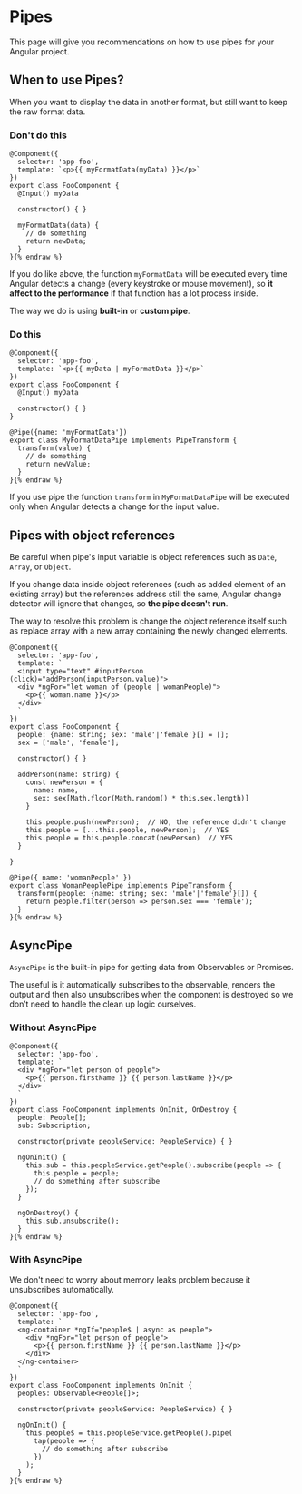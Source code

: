 # Pipes

This page will give you recommendations on how to use pipes for your Angular project.

## When to use Pipes?

When you want to display the data in another format, but still want to keep the raw format data.

### Don't do this
```typescript{% raw %}
@Component({
  selector: 'app-foo',
  template: `<p>{{ myFormatData(myData) }}</p>`
})
export class FooComponent {
  @Input() myData

  constructor() { }

  myFormatData(data) {
    // do something
    return newData;
  }
}{% endraw %}
```
If you do like above, the function `myFormatData` will be executed every time Angular detects a change (every keystroke or mouse movement), so **it affect to the performance** if that function has a lot process inside.

The way we do is using **built-in** or **custom pipe**.

### Do this
```typescript{% raw %}
@Component({
  selector: 'app-foo',
  template: `<p>{{ myData | myFormatData }}</p>`
})
export class FooComponent {
  @Input() myData

  constructor() { }
}

@Pipe({name: 'myFormatData'})
export class MyFormatDataPipe implements PipeTransform {
  transform(value) {
    // do something
    return newValue;
  }
}{% endraw %}
```
If you use pipe the function `transform` in `MyFormatDataPipe` will be executed only when Angular detects a change for the input value.


## Pipes with object references
Be careful when pipe's input variable is object references such as `Date`, `Array`, or `Object`. 

If you change data inside object references (such as added element of an existing array) but the references address still the same, Angular change detector will ignore that changes, so **the pipe doesn't run**.

The way to resolve this problem is change the object reference itself such as replace array with a new array containing the newly changed elements.
```typescript{% raw %}
@Component({
  selector: 'app-foo',
  template: `
  <input type="text" #inputPerson (click)="addPerson(inputPerson.value)">
  <div *ngFor="let woman of (people | womanPeople)">
    <p>{{ woman.name }}</p>
  </div>
  `
})
export class FooComponent {
  people: {name: string; sex: 'male'|'female'}[] = [];
  sex = ['male', 'female'];

  constructor() { }

  addPerson(name: string) {
    const newPerson = {
      name: name,
      sex: sex[Math.floor(Math.random() * this.sex.length)]
    }

    this.people.push(newPerson);  // NO, the reference didn't change
    this.people = [...this.people, newPerson];  // YES
    this.people = this.people.concat(newPerson)  // YES
  }

}

@Pipe({ name: 'womanPeople' })
export class WomanPeoplePipe implements PipeTransform {
  transform(people: {name: string; sex: 'male'|'female'}[]) {
    return people.filter(person => person.sex === 'female');
  }
}{% endraw %}
```


##  AsyncPipe
`AsyncPipe` is the built-in pipe for getting data from Observables or Promises. 

The useful is it automatically subscribes to the observable, renders the output and then also unsubscribes when the component is destroyed so we don’t need to handle the clean up logic ourselves.

###  Without AsyncPipe
```typescript{% raw %}
@Component({
  selector: 'app-foo',
  template: `
  <div *ngFor="let person of people">
    <p>{{ person.firstName }} {{ person.lastName }}</p>
  </div>
  `
})
export class FooComponent implements OnInit, OnDestroy {
  people: People[];
  sub: Subscription;

  constructor(private peopleService: PeopleService) { }

  ngOnInit() {
    this.sub = this.peopleService.getPeople().subscribe(people => {
      this.people = people;
      // do something after subscribe
    });
  }

  ngOnDestroy() {
    this.sub.unsubscribe();
  }
}{% endraw %}
```

###  With AsyncPipe
We don't need to worry about memory leaks problem because it unsubscribes automatically.
```typescript{% raw %}
@Component({
  selector: 'app-foo',
  template: `
  <ng-container *ngIf="people$ | async as people">
    <div *ngFor="let person of people">
      <p>{{ person.firstName }} {{ person.lastName }}</p>
    </div>
  </ng-container>
  `
})
export class FooComponent implements OnInit {
  people$: Observable<People[]>;

  constructor(private peopleService: PeopleService) { }

  ngOnInit() {
    this.people$ = this.peopleService.getPeople().pipe(
      tap(people => {
        // do something after subscribe
      })
    );
  }
}{% endraw %}
```